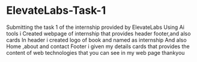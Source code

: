# ElevateLabs-Task-1
Submitting the task 1 of the internship provided by ElevateLabs
Using Ai tools i Created webpage of internship that provides header footer,and also cards 
In header i created logo of book and named as internship 
And also Home ,about and contact 
Footer i given my details 
cards that provides the content of web technologies that you can see in my web page 
thankyou 
